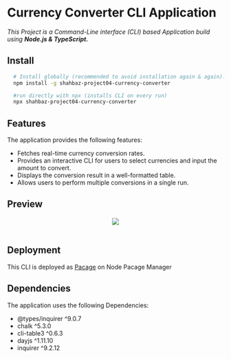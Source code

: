 # Currency Converter CLI Application

_This Project is a Command-Line interface (CLI) based Application build using **Node.js & TypeScript.**_

## Install

```sh
  # Install globally (recommended to avoid installation again & again).
  npm install -g shahbaz-project04-currency-converter

  #run directly with npx (installs CLI on every run)
  npx shahbaz-project04-currency-converter
```

## Features

The application provides the following features:

- Fetches real-time currency conversion rates.
- Provides an interactive CLI for users to select currencies and input the amount to convert.
- Displays the conversion result in a well-formatted table.
- Allows users to perform multiple conversions in a single run.

## Preview

  <h4 align="center"> 
    <!-- [![Currency Converter Demo](./assets/curency-converter-gif.gif)] -->
    <img src="./assets/curency-converter-gif.gif" />
    <br>
    <br>
  </h4>

## Deployment

This CLI is deployed as <a href="https://www.npmjs.com/package/shahbaz-project04-currency-converter">Pacage</a> on Node Pacage Manager

## Dependencies

The application uses the following Dependencies:

- @types/inquirer ^9.0.7
- chalk ^5.3.0
- cli-table3 ^0.6.3
- dayjs ^1.11.10
- inquirer ^9.2.12
